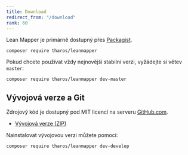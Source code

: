 ```yaml
---
title: Download
redirect_from: "/download"
rank: 60
---
```


Lean Mapper je primárně dostupný přes [Packagist](https://packagist.org/packages/tharos/leanmapper).

```
composer require tharos/leanmapper
```

Pokud chcete používat vždy nejnovější stabilní verzi, vyžádejte si větev `master`:

```
composer require tharos/leanmapper dev-master
```


## Vývojová verze a Git

Zdrojový kód je dostupný pod MIT licencí na serveru [GitHub.com](https://github.com/tharos/leanmapper).

* [Vývojová verze (ZIP)](https://github.com/Tharos/LeanMapper/archive/develop.zip)

Nainstalovat vývojovou verzi můžete pomocí:

```
composer require tharos/leanmapper dev-develop
```

